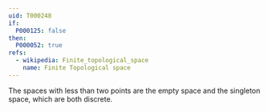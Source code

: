 ```yaml
---
uid: T000248
if:
  P000125: false
then:
  P000052: true
refs:
  - wikipedia: Finite_topological_space
    name: Finite Topological space
---
```


The spaces with less than two points are the empty space and the
singleton space, which are both discrete.

